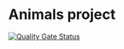 # Animals project
[![Quality Gate Status](https://sonarcloud.io/api/project_badges/measure?project=AntBezr_Animals&metric=alert_status)](https://sonarcloud.io/summary/new_code?id=AntBezr_Animals)
